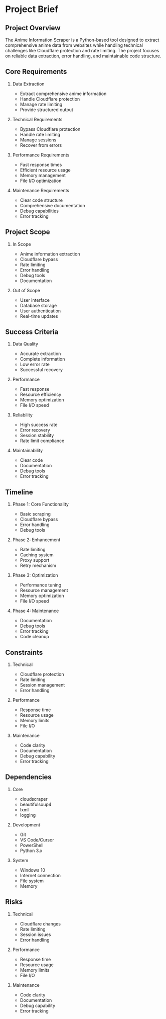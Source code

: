 # Project Brief

## Project Overview
The Anime Information Scraper is a Python-based tool designed to extract comprehensive anime data from websites while handling technical challenges like Cloudflare protection and rate limiting. The project focuses on reliable data extraction, error handling, and maintainable code structure.

## Core Requirements
1. Data Extraction
   - Extract comprehensive anime information
   - Handle Cloudflare protection
   - Manage rate limiting
   - Provide structured output

2. Technical Requirements
   - Bypass Cloudflare protection
   - Handle rate limiting
   - Manage sessions
   - Recover from errors

3. Performance Requirements
   - Fast response times
   - Efficient resource usage
   - Memory management
   - File I/O optimization

4. Maintenance Requirements
   - Clear code structure
   - Comprehensive documentation
   - Debug capabilities
   - Error tracking

## Project Scope
1. In Scope
   - Anime information extraction
   - Cloudflare bypass
   - Rate limiting
   - Error handling
   - Debug tools
   - Documentation

2. Out of Scope
   - User interface
   - Database storage
   - User authentication
   - Real-time updates

## Success Criteria
1. Data Quality
   - Accurate extraction
   - Complete information
   - Low error rate
   - Successful recovery

2. Performance
   - Fast response
   - Resource efficiency
   - Memory optimization
   - File I/O speed

3. Reliability
   - High success rate
   - Error recovery
   - Session stability
   - Rate limit compliance

4. Maintainability
   - Clear code
   - Documentation
   - Debug tools
   - Error tracking

## Timeline
1. Phase 1: Core Functionality
   - Basic scraping
   - Cloudflare bypass
   - Error handling
   - Debug tools

2. Phase 2: Enhancement
   - Rate limiting
   - Caching system
   - Proxy support
   - Retry mechanism

3. Phase 3: Optimization
   - Performance tuning
   - Resource management
   - Memory optimization
   - File I/O speed

4. Phase 4: Maintenance
   - Documentation
   - Debug tools
   - Error tracking
   - Code cleanup

## Constraints
1. Technical
   - Cloudflare protection
   - Rate limiting
   - Session management
   - Error handling

2. Performance
   - Response time
   - Resource usage
   - Memory limits
   - File I/O

3. Maintenance
   - Code clarity
   - Documentation
   - Debug capability
   - Error tracking

## Dependencies
1. Core
   - cloudscraper
   - beautifulsoup4
   - lxml
   - logging

2. Development
   - Git
   - VS Code/Cursor
   - PowerShell
   - Python 3.x

3. System
   - Windows 10
   - Internet connection
   - File system
   - Memory

## Risks
1. Technical
   - Cloudflare changes
   - Rate limiting
   - Session issues
   - Error handling

2. Performance
   - Response time
   - Resource usage
   - Memory limits
   - File I/O

3. Maintenance
   - Code clarity
   - Documentation
   - Debug capability
   - Error tracking 